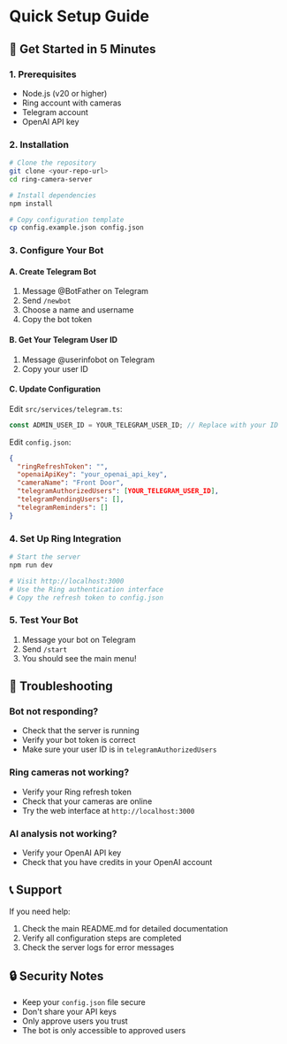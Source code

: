 # Quick Setup Guide

## 🚀 Get Started in 5 Minutes

### 1. **Prerequisites**
- Node.js (v20 or higher)
- Ring account with cameras
- Telegram account
- OpenAI API key

### 2. **Installation**
```bash
# Clone the repository
git clone <your-repo-url>
cd ring-camera-server

# Install dependencies
npm install

# Copy configuration template
cp config.example.json config.json
```

### 3. **Configure Your Bot**

#### **A. Create Telegram Bot**
1. Message @BotFather on Telegram
2. Send `/newbot`
3. Choose a name and username
4. Copy the bot token

#### **B. Get Your Telegram User ID**
1. Message @userinfobot on Telegram
2. Copy your user ID

#### **C. Update Configuration**
Edit `src/services/telegram.ts`:
```typescript
const ADMIN_USER_ID = YOUR_TELEGRAM_USER_ID; // Replace with your ID
```

Edit `config.json`:
```json
{
  "ringRefreshToken": "",
  "openaiApiKey": "your_openai_api_key",
  "cameraName": "Front Door",
  "telegramAuthorizedUsers": [YOUR_TELEGRAM_USER_ID],
  "telegramPendingUsers": [],
  "telegramReminders": []
}
```

### 4. **Set Up Ring Integration**
```bash
# Start the server
npm run dev

# Visit http://localhost:3000
# Use the Ring authentication interface
# Copy the refresh token to config.json
```

### 5. **Test Your Bot**
1. Message your bot on Telegram
2. Send `/start`
3. You should see the main menu!

## 🔧 Troubleshooting

### **Bot not responding?**
- Check that the server is running
- Verify your bot token is correct
- Make sure your user ID is in `telegramAuthorizedUsers`

### **Ring cameras not working?**
- Verify your Ring refresh token
- Check that your cameras are online
- Try the web interface at `http://localhost:3000`

### **AI analysis not working?**
- Verify your OpenAI API key
- Check that you have credits in your OpenAI account

## 📞 Support

If you need help:
1. Check the main README.md for detailed documentation
2. Verify all configuration steps are completed
3. Check the server logs for error messages

## 🔒 Security Notes

- Keep your `config.json` file secure
- Don't share your API keys
- Only approve users you trust
- The bot is only accessible to approved users
